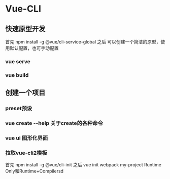 # Vue-CLI
## 快速原型开发
首先 npm install -g @vue/cli-service-global
之后 可以创建一个简洁的原型，使用默认配置，也可手动配置
### vue serve  
### vue build 

## 创建一个项目
### preset预设
### vue create --help 关于create的各种命令 
### vue ui 图形化界面
### 拉取vue-cli2模板
首先 npm install -g @vue/cli-init
之后 vue init webpack my-project
Runtime Only和Runtime+Compilersd 
